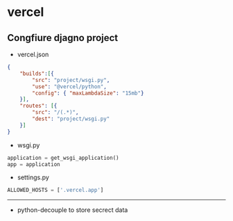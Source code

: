 # vercel

## Congfiure djagno project

- vercel.json
```json
{
    "builds":[{
        "src": "project/wsgi.py",
        "use": "@vercel/python",
        "config": { "maxLambdaSize": "15mb"}
    }],
    "routes": [{
        "src": "/(.*)",
        "dest": "project/wsgi.py"
    }]
}
```

- wsgi.py
```python
application = get_wsgi_application()
app = application
```

- settings.py
```python
ALLOWED_HOSTS = ['.vercel.app']
```

--------
- python-decouple to store secrect data